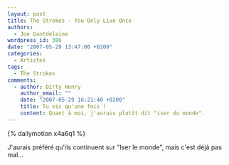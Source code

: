 ```yaml
---
layout: post
title: The Strokes - You Only Live Once
authors:
  - Joe Gantdelaine
wordpress_id: 386
date: "2007-05-29 13:47:00 +0200"
categories:
  - Artistes
tags:
  - The Strokes
comments:
  - author: Dirty Henry
    author_email: ""
    date: "2007-05-29 16:21:40 +0200"
    title: Tu vis qu'une fois !
    content: Quant à moi, j'aurais plutôt dit "iser du monde".
---
```


{% dailymotion x4a6q1 %}

J'aurais préféré qu'ils continuent sur "Iser le monde", mais c'est déjà pas mal…
